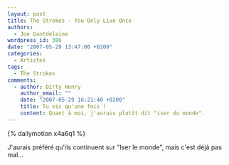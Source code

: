 ```yaml
---
layout: post
title: The Strokes - You Only Live Once
authors:
  - Joe Gantdelaine
wordpress_id: 386
date: "2007-05-29 13:47:00 +0200"
categories:
  - Artistes
tags:
  - The Strokes
comments:
  - author: Dirty Henry
    author_email: ""
    date: "2007-05-29 16:21:40 +0200"
    title: Tu vis qu'une fois !
    content: Quant à moi, j'aurais plutôt dit "iser du monde".
---
```


{% dailymotion x4a6q1 %}

J'aurais préféré qu'ils continuent sur "Iser le monde", mais c'est déjà pas mal…
